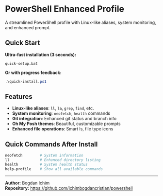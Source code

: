 # PowerShell Enhanced Profile

A streamlined PowerShell profile with Linux-like aliases, system monitoring, and enhanced prompt.

## Quick Start

**Ultra-fast installation (3 seconds):**
```batch
quick-setup.bat
```

**Or with progress feedback:**
```powershell
.\quick-install.ps1
```

## Features

- **Linux-like aliases**: `ll`, `la`, `grep`, `find`, etc.
- **System monitoring**: `neofetch`, `health` commands
- **Git integration**: Enhanced git status and branch info
- **Oh My Posh themes**: Beautiful, customizable prompts
- **Enhanced file operations**: Smart ls, file type icons

## Quick Commands After Install

```powershell
neofetch        # System information
ll              # Enhanced directory listing
health          # System health status
help-profile    # Show all available commands
```

---

**Author:** Bogdan Ichim  
**Repository:** https://github.com/ichimbogdancristian/powershell
